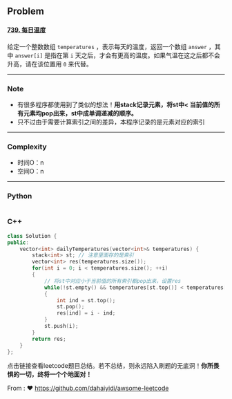 ## Problem

#### [739. 每日温度](https://leetcode.cn/problems/daily-temperatures/)

给定一个整数数组 `temperatures` ，表示每天的温度，返回一个数组 `answer` ，其中 `answer[i]` 是指在第 `i` 天之后，才会有更高的温度。如果气温在这之后都不会升高，请在该位置用 `0` 来代替。

------

### Note

- 有很多程序都使用到了类似的想法！**用stack记录元素，将st中< 当前值的所有元素均pop出来，st中成单调递减的顺序。**
- 只不过由于需要计算索引之间的差异，本程序记录的是元素对应的索引


------

### Complexity

- 时间O：n
- 空间O：n

------

### Python

```python

```

### C++

```C++
class Solution {
public:
    vector<int> dailyTemperatures(vector<int>& temperatures) {
        stack<int> st; // 注意里面存的是索引
        vector<int> res(temperatures.size());
        for(int i = 0; i < temperatures.size(); ++i)
        {
            // 将st中对应小于当前值的所有索引都pop出来，设置res
            while(!st.empty() && temperatures[st.top()] < temperatures[i])
            {
                int ind = st.top();
                st.pop();
                res[ind] = i - ind; 
            }
            st.push(i);
        }
        return res;
    }
};
```

点击链接查看leetcode题目总结。若不总结，则永远陷入刷题的无底洞！**你所畏惧的一切，终将一个个地面对！**

From : :heart: https://github.com/dahaiyidi/awsome-leetcode

